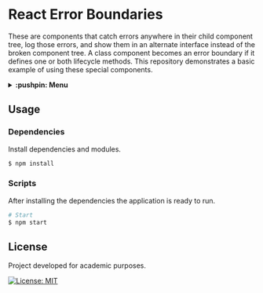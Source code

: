 # React Error Boundaries
These are components that catch errors anywhere in their child component tree, log those errors, and show them in an alternate interface instead of the broken component tree. A class component becomes an error boundary if it defines one or both lifecycle methods. This repository demonstrates a basic example of using these special components.

<details>
  <summary>
    <strong>:pushpin: Menu</strong>
  </summary>
  <br>
  
> - [_**Usage**_](#usage)
>   - [_Dependencies_](#dependencies)
>   - [_Scripts_](#scripts)
> - [_**License**_](#license)
  
</details>

## Usage
### Dependencies
Install dependencies and modules.

```bash
$ npm install
```

### Scripts
After installing the dependencies the application is ready to run.

```bash
# Start
$ npm start
```

## License
Project developed for academic purposes.

[![License: MIT](https://img.shields.io/github/license/guiigos/react-error-boundaries?style=flat-square)](./LICENSE)

